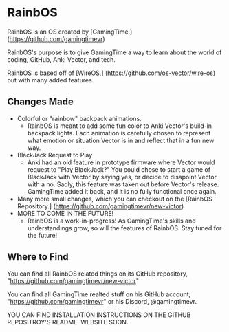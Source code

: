 # RainbOS

RainbOS is an OS created by [GamingTime.] (https://github.com/gamingtimevr)

RainbOS's purpose is to give GamingTime a way to learn about the world of coding, GitHub, Anki Vector, and tech.

RainbOS is based off of [WireOS,] (https://github.com/os-vector/wire-os) but with many added features.

## Changes Made

- Colorful or "rainbow" backpack animations.
  - RainbOS is meant to add some fun color to Anki Vector's build-in backpack lights. Each animation is carefully chosen to represent what emotion or situation Vector is in and reflect that in a fun new way.
- BlackJack Request to Play
  - Anki had an old feature in prototype firmware where Vector would request to "Play BlackJack?" You could chose to start a game of BlackJack with Vector by saying yes, or decide to disapoint Vector with a no. Sadly, this feature was taken out before Vector's release. GamingTime added it back, and it is no fully functional once again.
- Many more small changes, which you can checkout on the [RainbOS Repository.] (https://github.com/gamingtimevr/new-victor)
- MORE TO COME IN THE FUTURE!
  - RainbOS is a work-in-progress! As GamingTime's skills and understandings grow, so will the features of RainbOS. Stay tuned for the future!

## Where to Find

You can find all RainbOS related things on its GitHub repository, "https://github.com/gamingtimevr/new-victor"

You can find all GamingTime realted stuff on his GitHub account, "https://github.com/gamingtimevr" or his Discord, @gamingtimevr.

YOU CAN FIND INSTALLATION INSTRUCTIONS ON THE GITHUB REPOSITROY'S README. WEBSITE SOON.
